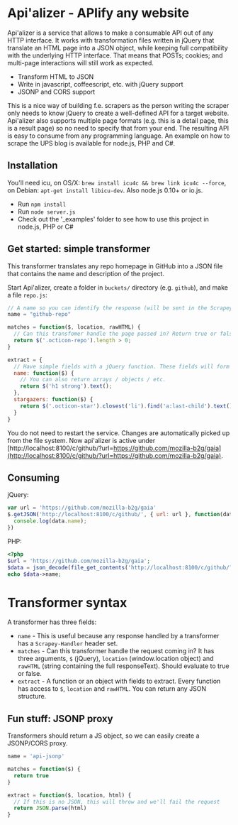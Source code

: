 # Api'alizer - APIify any website

Api'alizer is a service that allows to make a consumable API out of any HTTP interface. It works with transformation files written in jQuery that translate an HTML page into a JSON object, while keeping full compatibility with the underlying HTTP interface. That means that POSTs; cookies; and multi-page interactions will still work as expected.

* Transform HTML to JSON
* Write in javascript, coffeescript, etc. with jQuery support
* JSONP and CORS support

This is a nice way of building f.e. scrapers as the person writing the scraper only needs to know jQuery to create a well-defined API for a target website. Api'alizer also supports multiple page formats (e.g. this is a detail page, this is a result page) so no need to specify that from your end. The resulting API is easy to consume from any programming language. An example on how to scrape the UPS blog is available for node.js, PHP and C#.

## Installation

You'll need icu, on OS/X: `brew install icu4c && brew link icu4c --force`, on Debian: `apt-get install libicu-dev`. Also node.js 0.10+ or io.js.

* Run `npm install`
* Run `node server.js`
* Check out the '_examples' folder to see how to use this project in node.js, PHP or C#

## Get started: simple transformer

This transformer translates any repo homepage in GitHub into a JSON file that contains the name and description of the project.

Start Api'alizer, create a folder in `buckets/` directory (e.g. `github`), and make a file `repo.js`:

```js
// A name so you can identify the response (will be sent in the Scrapey-Handler header)
name = "github-repo"

matches = function($, location, rawHTML) {
  // Can this transfomer handle the page passed in? Return true or false. Can use jQuery, location object (window.location) or rawHTML to decide
  return $('.octicon-repo').length > 0;
}

extract = {
  // Have simple fields with a jQuery function. These fields will form your response.
  name: function($) {
    // You can also return arrays / objects / etc.
    return $('h1 strong').text();
  },
  stargazers: function($) {
    return $('.octicon-star').closest('li').find('a:last-child').text()
  }
}
```

You do not need to restart the service. Changes are automatically picked up from the file system. Now api'alizer is active under [http://localhost:8100/c/github/?url=https://github.com/mozilla-b2g/gaia](http://localhost:8100/c/github/?url=https://github.com/mozilla-b2g/gaia).

## Consuming

jQuery:

```js
var url = 'https://github.com/mozilla-b2g/gaia'
$.getJSON('http://localhost:8100/c/github/', { url: url }, function(data) {
  console.log(data.name);
})
```

PHP:

```php
<?php
$url = 'https://github.com/mozilla-b2g/gaia';
$data = json_decode(file_get_contents('http://localhost:8100/c/github/?' . http_build_query(array('url'=>$url))));
echo $data->name;
```

# Transformer syntax

A transformer has three fields:

* `name` - This is useful because any response handled by a transformer has a `Scrapey-Handler` header set.
* `matches` - Can this transformer handle the request coming in? It has three arguments, `$` (jQuery), `location` (window.location object) and `rawHTML` (string containing the full responseText). Should evaluate to true or false.
* `extract` - A function or an object with fields to extract. Every function has access to `$`, `location` and `rawHTML`. You can return any JSON structure.

## Fun stuff: JSONP proxy

Transformers should return a JS object, so we can easily create a JSONP/CORS proxy.

```js
name = 'api-jsonp'

matches = function($) {
  return true
}

extract = function($, location, html) {
  // If this is no JSON, this will throw and we'll fail the request
  return JSON.parse(html)
}
```

